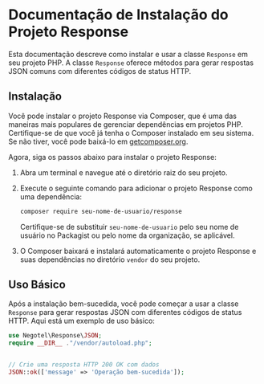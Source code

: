 # Documentação de Instalação do Projeto Response

Esta documentação descreve como instalar e usar a classe `Response` em seu projeto PHP. A classe `Response` oferece métodos para gerar respostas JSON comuns com diferentes códigos de status HTTP.

## Instalação

Você pode instalar o projeto Response via Composer, que é uma das maneiras mais populares de gerenciar dependências em projetos PHP. Certifique-se de que você já tenha o Composer instalado em seu sistema. Se não tiver, você pode baixá-lo em [getcomposer.org](https://getcomposer.org/).

Agora, siga os passos abaixo para instalar o projeto Response:

1. Abra um terminal e navegue até o diretório raiz do seu projeto.

2. Execute o seguinte comando para adicionar o projeto Response como uma dependência:

   ```bash
   composer require seu-nome-de-usuario/response
   ```

   Certifique-se de substituir `seu-nome-de-usuario` pelo seu nome de usuário no Packagist ou pelo nome da organização, se aplicável.

3. O Composer baixará e instalará automaticamente o projeto Response e suas dependências no diretório `vendor` do seu projeto.

## Uso Básico

Após a instalação bem-sucedida, você pode começar a usar a classe `Response` para gerar respostas JSON com diferentes códigos de status HTTP. Aqui está um exemplo de uso básico:

```php
use Negotel\Response\JSON;
require __DIR__ ."/vendor/autoload.php";


// Crie uma resposta HTTP 200 OK com dados
JSON::ok(['message' => 'Operação bem-sucedida']);
```
